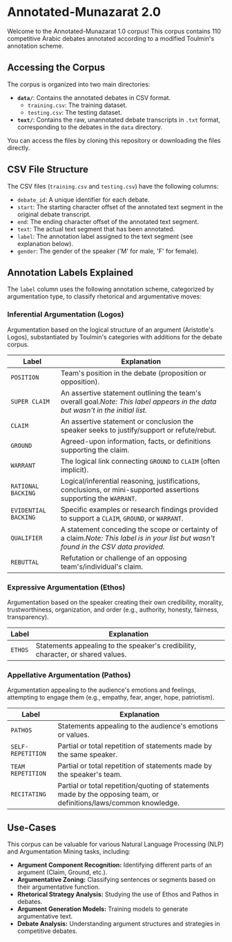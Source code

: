 # Annotated-Munazarat 2.0

Welcome to the Annotated-Munazarat 1.0 corpus! This corpus contains 110 competitive Arabic debates annotated according to a modified Toulmin's annotation scheme.

## Accessing the Corpus

The corpus is organized into two main directories:

* **`data/`**: Contains the annotated debates in CSV format.
  * `training.csv`: The training dataset.
  * `testing.csv`: The testing dataset.
* **`text/`**: Contains the raw, unannotated debate transcripts in `.txt` format, corresponding to the debates in the `data` directory.

You can access the files by cloning this repository or downloading the files directly.

## CSV File Structure

The CSV files (`training.csv` and `testing.csv`) have the following columns:

* `debate_id`: A unique identifier for each debate.
* `start`: The starting character offset of the annotated text segment in the original debate transcript.
* `end`: The ending character offset of the annotated text segment.
* `text`: The actual text segment that has been annotated.
* `label`: The annotation label assigned to the text segment (see explanation below).
* `gender`: The gender of the speaker ('M' for male, 'F' for female).

## Annotation Labels Explained

The `label` column uses the following annotation scheme, categorized by argumentation type, to classify rhetorical and argumentative moves:

### Inferential Argumentation (Logos)

Argumentation based on the logical structure of an argument (Aristotle's Logos), substantiated by Toulmin's categories with additions for the debate corpus.

| Label                  | Explanation                                                                                                                             |
| ---------------------- | --------------------------------------------------------------------------------------------------------------------------------------- |
| `POSITION`           | Team's position in the debate (proposition or opposition).                                                                              |
| `SUPER CLAIM`        | An assertive statement outlining the team's overall goal.*Note: This label appears in the data but wasn't in the initial list.*       |
| `CLAIM`              | An assertive statement or conclusion the speaker seeks to justify/support or refute/rebut.                                              |
| `GROUND`             | Agreed-upon information, facts, or definitions supporting the claim.                                                                    |
| `WARRANT`            | The logical link connecting `GROUND` to `CLAIM` (often implicit).                                                                   |
| `RATIONAL BACKING`   | Logical/inferential reasoning, justifications, conclusions, or mini-supported assertions supporting the `WARRANT`.                    |
| `EVIDENTIAL BACKING` | Specific examples or research findings provided to support a `CLAIM`, `GROUND`, or `WARRANT`.                                     |
| `QUALIFIER`          | A statement conceding the scope or certainty of a claim.*Note: This label is in your list but wasn't found in the CSV data provided.* |
| `REBUTTAL`           | Refutation or challenge of an opposing team's/individual's claim.                                                                       |

### Expressive Argumentation (Ethos)

Argumentation based on the speaker creating their own credibility, morality, trustworthiness, organization, and order (e.g., authority, honesty, fairness, transparency).

| Label     | Explanation                                                                     |
| --------- | ------------------------------------------------------------------------------- |
| `ETHOS` | Statements appealing to the speaker's credibility, character, or shared values. |

### Appellative Argumentation (Pathos)

Argumentation appealing to the audience's emotions and feelings, attempting to engage them (e.g., empathy, fear, anger, hope, patriotism).

| Label               | Explanation                                                                                                        |
| ------------------- | ------------------------------------------------------------------------------------------------------------------ |
| `PATHOS`          | Statements appealing to the audience's emotions or values.                                                         |
| `SELF-REPETITION` | Partial or total repetition of statements made by the same speaker.                                                |
| `TEAM REPETITION` | Partial or total repetition of statements made by the speaker's team.                                              |
| `RECITATING`      | Partial or total repetition/quoting of statements made by the opposing team, or definitions/laws/common knowledge. |

## Use-Cases

This corpus can be valuable for various Natural Language Processing (NLP) and Argumentation Mining tasks, including:

* **Argument Component Recognition:** Identifying different parts of an argument (Claim, Ground, etc.).
* **Argumentative Zoning:** Classifying sentences or segments based on their argumentative function.
* **Rhetorical Strategy Analysis:** Studying the use of Ethos and Pathos in debates.
* **Argument Generation Models:** Training models to generate argumentative text.
* **Debate Analysis:** Understanding argument structures and strategies in competitive debates.
